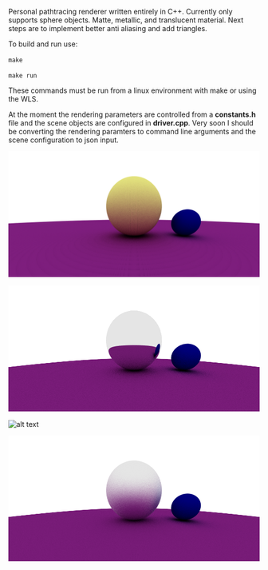 Personal pathtracing renderer written entirely in C++. Currently only supports sphere objects. Matte, metallic, and translucent material. Next steps are to implement better anti aliasing and add triangles. 


To build and run use:

`make`

`make run`

These commands must be run from a linux environment with make or using the WLS.

At the moment the rendering parameters are controlled from a **constants.h** file and the scene objects are configured in **driver.cpp**. 
Very soon I should be converting the rendering paramters to command line arguments and the scene configuration to json input.

![alt text](output/medium_quality_color.bmp?raw=true)

![alt text](output/reflection_no_fuzz.bmp?raw=true)

![alt text](output/firstColor.bmp?raw=true)


![alt text](output/blur_1.bmp?raw=true)

